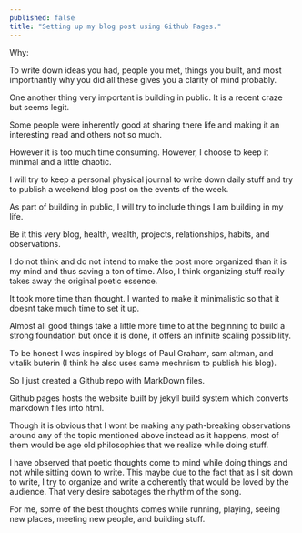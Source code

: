 ```yaml
---
published: false
title: "Setting up my blog post using Github Pages."
---
```






Why:

To write down ideas you had, people you met, things you built, and most importnantly why you did all these gives you a clarity of mind probably.

One another thing very important is building in public. It is a recent craze but seems legit. 

Some people were inherently good at sharing there life and making it an interesting read and others not so much.

However it is too much time consuming. However, I choose to keep it minimal and a little chaotic. 

I will try to keep a personal physical journal to write down daily stuff and try to publish a weekend blog post on the events of the week. 

As part of building in public, I will try to include things I am building in my life. 

Be it this very blog, health, wealth, projects, relationships, habits, and observations.

I do not think and do not intend to make the post more organized than it is my mind and thus saving a ton of time. Also, I think organizing stuff really takes away the original poetic essence.


It took more time than thought. I wanted to make it minimalistic so that it doesnt take much time to set it up. 

Almost all good things take a little more time to at the beginning to build a strong foundation but once it is done, it offers an infinite scaling possibility.

To be honest I was inspired by blogs of Paul Graham, sam altman, and vitalik buterin (I think he also uses same mechnism to publish his blog). 

So I just created a Github repo with MarkDown files. 

Github pages hosts the website built by jekyll build system which converts markdown files into html.

Though it is obvious that I wont be making any path-breaking observations around any of the topic mentioned above instead as it happens, most of them would be age old philosophies that we realize while doing stuff.

I have observed that poetic thoughts come to mind while doing things and not while sitting down to write. This maybe due to the fact that as I sit down to write, I try to organize and write a coherently that would be loved by the audience. That very desire sabotages the rhythm of the song.

For me, some of the best thoughts comes while running, playing, seeing new places, meeting new people, and building stuff.

